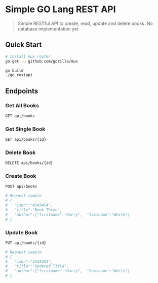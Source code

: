 # Simple GO Lang REST API

> Simple RESTful API to create, read, update and delete books. No database implementation yet

## Quick Start

```bash
# Install mux router
go get -u github.com/gorilla/mux
```

```bash
go build
./go_restapi
```

## Endpoints

### Get All Books

```bash
GET api/books
```

### Get Single Book

```bash
GET api/books/{id}
```

### Delete Book

```bash
DELETE api/books/{id}
```

### Create Book

```bash
POST api/books

# Request sample
# {
#   "isbn":"4545454",
#   "title":"Book Three",
#   "author":{"firstname":"Harry",  "lastname":"White"}
# }
```

### Update Book

```bash
PUT api/books/{id}

# Request sample
# {
#   "isbn":"4545454",
#   "title":"Updated Title",
#   "author":{"firstname":"Harry",  "lastname":"White"}
# }
```
